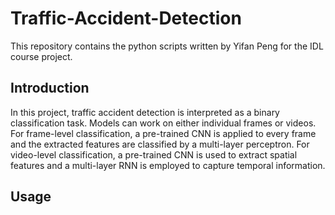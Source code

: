 # Traffic-Accident-Detection

This repository contains the python scripts written by Yifan Peng for the IDL course project.

## Introduction

In this project, traffic accident detection is interpreted as a binary classification task. Models can work on either individual frames or videos. For frame-level classification, a pre-trained CNN is applied to every frame and the extracted features are classified by a multi-layer perceptron. For video-level classification, a pre-trained CNN is used to extract spatial features and a multi-layer RNN is employed to capture temporal information.

## Usage

